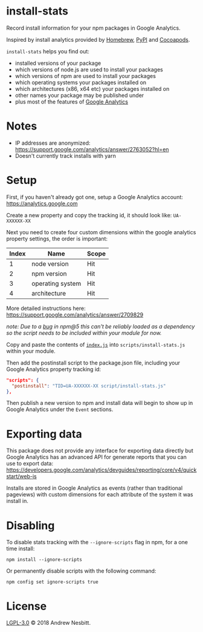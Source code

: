 # install-stats

Record install information for your npm packages in Google Analytics.

Inspired by install analytics provided by [Homebrew](https://brew.sh/analytics/), [PyPI](https://mail.python.org/pipermail/distutils-sig/2016-May/028986.html) and [Cocoapods](http://blog.cocoapods.org/Stats/).

`install-stats` helps you find out:

- installed versions of your package
- which versions of node.js are used to install your packages
- which versions of npm are used to install your packages
- which operating systems your packages installed on
- which architectures (x86, x64 etc) your packages installed on
- other names your package may be published under
- plus most of the features of [Google Analytics](https://analytics.google.com)

# Notes

- IP addresses are anonymized: https://support.google.com/analytics/answer/2763052?hl=en
- Doesn't currently track installs with yarn

# Setup

First, if you haven't already got one, setup a Google Analytics account: https://analytics.google.com

Create a new property and copy the tracking id, it should look like: `UA-XXXXXX-XX`

Next you need to create four custom dimensions within the google analytics property settings, the order is important:

| Index | Name             | Scope |
|-------|------------------|-------|
| 1     | node version     | Hit   |
| 2     | npm version      | Hit   |
| 3     | operating system | Hit   |
| 4     | architecture     | Hit   |

More detailed instructions here: https://support.google.com/analytics/answer/2709829

_note: Due to a [bug](https://github.com/npm/npm/issues/17316) in npm@5 this can't be reliably loaded as a dependency so the script needs to be included within your module for now._

Copy and paste the contents of [`index.js`](index.js) into `scripts/install-stats.js` within your module.

Then add the postinstall script to the package.json file, including your Google Analytics property tracking id:

```json
"scripts": {
  "postinstall": "TID=UA-XXXXXX-XX script/install-stats.js"
},
```

Then publish a new version to npm and install data will begin to show up in Google Analytics under the `Event` sections.

# Exporting data

This package does not provide any interface for exporting data directly but Google Analytics has an advanced API for generate reports that you can use to export data: https://developers.google.com/analytics/devguides/reporting/core/v4/quickstart/web-js

Installs are stored in Google Analytics as events (rather than traditional pageviews) with custom dimensions for each attribute of the system it was install in.

# Disabling

To disable stats tracking with the `--ignore-scripts` flag in npm, for a one time install:

```shell
npm install --ignore-scripts
```

Or permanently disable scripts with the following command:

```shell
npm config set ignore-scripts true
```

# License

[LGPL-3.0](LICENSE) © 2018 Andrew Nesbitt.
